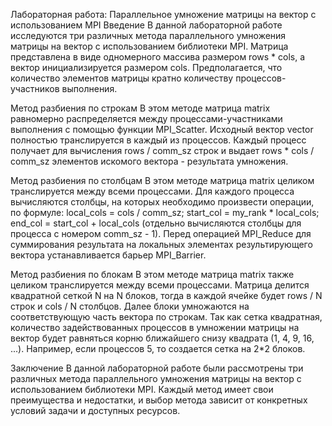 Лабораторная работа: Параллельное умножение матрицы на вектор с использованием MPI
Введение
В данной лабораторной работе исследуются три различных метода параллельного умножения матрицы на вектор с использованием библиотеки MPI. Матрица представлена в виде одномерного массива размером rows * cols, а вектор инициализируется размером cols. Предполагается, что количество элементов матрицы кратно количеству процессов-участников выполнения.

Метод разбиения по строкам
В этом методе матрица matrix равномерно распределяется между процессами-участниками выполнения с помощью функции MPI_Scatter. Исходный вектор vector полностью транслируется в каждый из процессов. Каждый процесс получает для вычисления rows / comm_sz строк и выдает rows * cols / comm_sz элементов искомого вектора - результата умножения.

Метод разбиения по столбцам
В этом методе матрица matrix целиком транслируется между всеми процессами. Для каждого процесса вычисляются столбцы, на которых необходимо произвести операции, по формуле: local_cols = cols / comm_sz; start_col = my_rank * local_cols; end_col = start_col + local_cols (отдельно вычисляются столбцы для процесса с номером comm_sz - 1). Перед операцией MPI_Reduce для суммирования результата на локальных элементах результирующего вектора устанавливается барьер MPI_Barrier.

Метод разбиения по блокам
В этом методе матрица matrix также целиком транслируется между всеми процессами. Матрица делится квадратной сеткой N на N блоков, тогда в каждой ячейке будет rows / N строк и cols / N столбцов. Далее блоки умножаются на соответствующую часть вектора по строкам. Так как сетка квадратная, количество задействованных процессов в умножении матрицы на вектор будет равняться корню ближайшего снизу квадрата (1, 4, 9, 16, ...). Например, если процессов 5, то создается сетка на 2*2 блоков.

Заключение
В данной лабораторной работе были рассмотрены три различных метода параллельного умножения матрицы на вектор с использованием библиотеки MPI. Каждый метод имеет свои преимущества и недостатки, и выбор метода зависит от конкретных условий задачи и доступных ресурсов.

